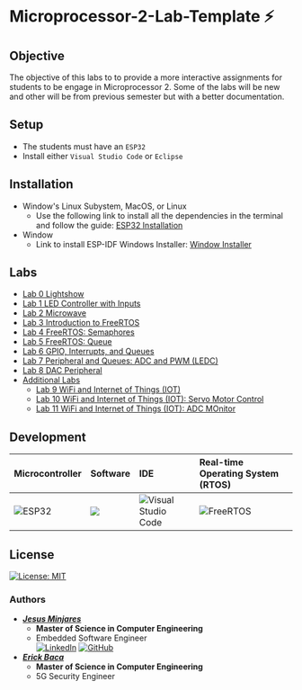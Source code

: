 # **Microprocessor-2-Lab-Template :zap:**
## **Objective**
The objective of this labs to to provide a more interactive assignments for students
to be engage in Microprocessor 2. Some of the labs will be new and other will be from previous semester but with a better documentation.
## **Setup**
* The students must have an `ESP32`
* Install either `Visual Studio Code` or `Eclipse` 
## **Installation**
* Window's Linux Subystem, MacOS, or Linux
  * Use the following link to install all the dependencies in the terminal and follow the guide: [ESP32 Installation](https://github.com/jminjares4/ESP32_Installation)
* Window 
  * Link to install ESP-IDF Windows Installer: [Window Installer](https://dl.espressif.com/dl/esp-idf/?idf=4.4)



## **Labs**
- [Lab 0 Lightshow](https://github.com/jminjares4/Microprocessor-2-Lab-Template/tree/main/Lab_0)
- [Lab 1 LED Controller with Inputs](https://github.com/jminjares4/Microprocessor-2-Lab-Template/tree/main/Lab_1)
- [Lab 2 Microwave](https://github.com/jminjares4/Microprocessor-2-Lab-Template/tree/main/Lab_2)
- [Lab 3 Introduction to FreeRTOS](https://github.com/jminjares4/Microprocessor-2-Lab-Template/tree/main/Lab_3) 
- [Lab 4 FreeRTOS: Semaphores](https://github.com/jminjares4/Microprocessor-2-Lab-Template/tree/main/Lab_4)
- [Lab 5 FreeRTOS: Queue](https://github.com/jminjares4/Microprocessor-2-Lab-Template/tree/main/Lab_5)
- [Lab 6 GPIO, Interrupts, and Queues](https://github.com/jminjares4/Microprocessor-2-Lab-Template/tree/main/Lab_6)
- [Lab 7 Peripheral and Queues: ADC and PWM (LEDC)](https://github.com/jminjares4/Microprocessor-2-Lab-Template/tree/main/Lab_7)
- [Lab 8 DAC Peripheral](https://github.com/jminjares4/Microprocessor-2-Lab-Template/tree/main/Lab_8)
- [Additional Labs](https://github.com/jminjares4/Microprocessor-2-Lab-Template/tree/main/Additional_Labs)
  - [Lab 9 WiFi and Internet of Things (IOT)](https://github.com/jminjares4/Microprocessor-2-Lab-Template/tree/main/Additional_Labs/Lab_9)
  - [Lab 10 WiFi and Internet of Things (IOT): Servo Motor Control](https://github.com/jminjares4/Microprocessor-2-Lab-Template/tree/main/Additional_Labs/Lab_10)
  - [Lab 11 WiFi and Internet of Things (IOT): ADC MOnitor](https://github.com/jminjares4/Microprocessor-2-Lab-Template/tree/main/Additional_Labs/Lab_11)

## **Development**
|Microcontroller|Software|IDE|Real-time Operating System (RTOS) |
| :---| :---| :---| :---|
| ![ESP32](https://img.shields.io/static/v1?label=&logo=espressif&message=Espressif+ESP32&&color=000000) | ![](https://img.shields.io/badge/Code-C-informational?style=flat&logo=C&color=003B57)| ![Visual Studio Code](https://img.shields.io/badge/Visual_Studio_Code-0078D4?style=flat&logo=visual%20studio%20code&logoColor=white) | ![FreeRTOS](https://img.shields.io/static/v1?label=OS&message=FreeRTOS&color=green&logo=data:image/png;base64,iVBORw0KGgoAAAANSUhEUgAAAGMAAAAmCAIAAABfzLIdAAAKgklEQVR42u2aBVRcOxPHee7u7u7%2BWqzu7u7u7u4GNZy6UeVRd1rcXWpI3Ys7VH4f817ellvuYdnPy5ycPXeTySb5Z%2FKfyew1u3235BflXUo%2FnXQ99j4ucVcyzhUW5ZdA5m%2Bk0nKubw5fPH5nyyHbaleUSbvbbo92ycpPL4kUQNJWQruizNjX5WJ68t9IXc%2B6NHFXGxpGejT0iHJOvh6XnnsjOz%2Fj%2FixpOdcSrkVzvIa71wOT6fu6ZOal%2FonU6qBZVI3yaIxlKWOrkLhLQcP%2FqA8y7pEOfDXLyEsZ8UcDvh887qaUCgsLHdbbpKSk8Hzz5s209DSpz8jMsF05jc%2F7BCz3KEeQGbezRX5hrhnI8WWoe92U7CtKIz09vc1M85iYaJ4DgwPaTagu9YmJCe3nmfP5X7KSW7du3fxLeP6n9z2XekoI62zKCbOA5L0CW0FR3j2R8vI90mGWtRYpLG7YsGEd75a%2BffuOGzdu06ZNV69eZQYlBp41a1anTp06llnWr1%2BPdWsXcOLEiWnTptWoUeP9999%2FuVg%2B%2FvjjBg0a2NjYnDt3TsYtTWg9dOhQt27dvv7661dfffXNN9%2F85ZdfhgwZ4uvrqx0L2hrmXhd84i8Hm%2Fkm7uRpwq7WBUX5JZCKio7id496e4KUYH8q4aRCavny5Waly9NPPz1w4EDwUtvFPJ5%2F%2FnkzY6Ry5cpXrlwxnPrly5d79%2B796KOPltblmWeemTBhAvO%2Fp5lcv369fv36DzzwgLYjlS1atKCjoX5uQbZQFSevVKQ6LrDsY9N40NJWvW0a9nKtxgOlr22TrvbWgpS9vb2M8dRTT73xl7z00ksPP%2FywGv7333%2B%2FePGiTBqgLSwsnrtbWJhoPvjgg88%2B%2B2yJ1latWl24cEHN6tSpU9iO%2BnHG%2BvXXX7EsS0vLTz75xHDcOnXqqHGVFBQUVK1aVRQeeeSRH374oVGjRg0bNvzqq6%2F4KmCFhYUxTyOQQtvRbcEStxnaYu82LzcvFx07OzsZlfGCg4OPFUtsbOzevXu7dOny0EMPSSuWlZOTI7yQmpoaHx8fbSAHDx4UNVDmUERFRRm2njx5kr7KHD788ENRBtOhQ4d6eXmhcP78eUA5ffr0%2Fv37sRcQF522bduWMBDOsjS9%2BOKLS5Ys4ffZBmz27Nmz9G3WrBk%2F6%2B%2FvX1RUVHakyiQKqebNmzOeYkdGysjI6Nmzp7S%2B9tprZ86cASZFooZCk6jBF4DICS2hoIbr2rWrMiUOPtDk5eXdMhDGZScGDRokamzVhg0bDKmnSZMm0gSZJicnqybpm5aWFh4eDnZ8NQKp%2FPz8GY6jL1%2B5LPySmJQo9SmpKeMXD4DLDZHieMNHJXBkVHUWjh49KhulFfZTIYVJqllqKVy4CZPBLejQdlZW1k8%2F%2FSS%2FWa1aNSxRwfH9999LvZOTU3Z29j3JHjGap5Tv8%2Fb1ajPZUuv79JG6ceOGHH5k586dcIQpSOFPRY3VRkZGsnk6vn%2Fz5s2KjEJDQ2Xx1CsEZ8%2BenZsLgeiL8UhJlGAkUmgmiouBaL29vVlbuZFiqT%2F%2F%2FLOoEZdcu3ZNf3mcoxdeeEH0nZ2dOR%2BCVPv27aXyyy%2B%2FVITwn0dq4sSJ0vrNN9%2FExcWx2nIjBfuIiwT6jRs36puDcrLys9BWZmam1GPaKj4ghoqIiBBOMBWpTjZW7WdbdZxj3WGuVZ9V1XigUNPN0RraKoGUYdTDShYsWCA%2Bm8%2F58%2BeLFZQbKfyp6Dz22GOBgYHKPHUOYOfOnaVL69at4QFFvoQdij2ffPLJXr16HT9%2BHGTLjxSyadeaNR7O2uK2Y5XMVSH1zjvvNG7cmEkg1atXxwdL%2FRNPPDFy5EimwtaZgpSPj4%2FyejExMbIwfSGGkC716tUz3EVQY5ISSSgu69ChA1avnaSpUYIyfoWUVphK7dq1165dm5CQIDRhClK7d%2B9WMZfS0ZcxY8ZIl5o1a166dMnQ3IhgXFxcPvvsM1FQmzpixAiOOQpGI8XWefkfXr9jeUhEoNScOHXMYdPc7nPqljh90OfnxcJKhAj4JDrn1Ij1mYiUik6534lO2W0KYzdESh1DxoUioHaZsIIVojAunkLW73Lpu7p6u3mVucrsPLRt3tpxvV2r91hUa%2FH66bm5OYKUmg3siLNjGW5ublw4VDiDtZuOVFBQkLo2gX5ZTh%2F3cOmCv9N6GzEuAlfiewcHB9hDgdW%2Ff39uBUYgxQ91n1%2FHZfMiztoad5fOi60Guzb12L%2BJuE4UtIwugTJGBJVwRxfLsrW1Nf30JSUlCbPw6enpqcN6avJYtPzs2LFjCRp0NJke18lKlSopmueqwGaUFSkOc7s55uHhYTwDfJcl1t7%2BRwzH0IkSGIbshzR9%2BumndGdCpiBFPE2rqHFf04de0kFkMkR%2F3bp1YiP6yGKqUJV0WbFiBUMYESW0nWW%2BesNyL7%2FDO%2Fa6t59rsW7TKp4pPgFe7KoOUhIBwSlqYAnQTYk88Q%2Bixj1WbERHQEddOTm5wpX6worIKEgvwhrALStSqLaeZt7FzrKLnQWlu7M1n1LazK6UkHBKHykWPHjwYGklbmCTTUFKcmGKqshb6FAVu0KKTpTbtWtXxlgcNKFXdSs0AinkwsUL%2BDhtSUpOYuyy3JC5zUvAEhAQYEqMjuCScKyiSfwttHhP0%2BjTp4%2Bokd7aunWrIlZ8C1ma0qybgFZmyxk8fPiwEaePeQSHB6oO3Mi1M9NHijmZm5uLwoABA%2BAaU5ACaMxKefTffvsNy8IQlD4POF%2B8sEpgEijgCtQOrVq1ikoSWCQ2cFOGHdlUEoHSsW7duuQtjGP01tMrR0SEy5qbjalEptgopJgBt1NRePvtt8kHUVNupCTiJSmowOKeRG6AaGD48OHkm6ysrDAHFfeSg2f9xAHaNB6t%2BBk64haJNiEHlWtmnh4eHqzduHsfLM5gPDNe25nmpC%2BMQgqhUm42LM%2FV1RXETUEK4a47c%2BZM%2BU2tKBYfPXo08Z3iGuVkatWqpYDWCoyOKyBM1Yk8d5UPKZK5cCdEOH78eFjgnkeGTBAbiG0TNwhlaD06vPPRRx9xLrj66CMllkVWF1sgGcD%2FFw8VC%2FbFlZAjyV8sBPSgr40kJDdN6op73wcffMBlWzqCO8HU5MmTyQtDMnqZvLCzR4r%2FZ2%2BUW5htiFRHG6t%2BC5qPsO84zK5DT9eqfef%2F45kybFEnCFXokx0gbCNiKo0pQRnvw8kn6yreWrsAwAIjOEULZWmcBesxNHdvfAU8zSfpPWaCFQsH6fg4ggymhD5ZM9DB%2BuiIxwBcbUf%2BeQccysmrEWZnU07KlxNXIgydiO2qqfPXjteWuSvG3Ui5odaJ6MzMKJ1y%2FC3KPFk8nwhfjfpPVPrqdww76wky%2FOV3I%2FuyWdHNQt7o4PtSrxE8K6UKyS%2FKnXuwN8jYeg4CWzOqApP3iVmtCJiWkZtCTYVgRA4%2Bo4vfQ6gTezHgz3ddAGxDqI2ANcqjkaPPWLcw203hi%2B%2FP4hZqY%2Bc9St5qGbqtzo6YZXe9aVZ0q2hv%2FFpeDKJZSkUZu6PZ0VPumJFC6i6T8zyxZVXgTDvvkUu8ht%2BfBYPihTLvBA9et9O851kGqZA7hD1hk6I9Qm8AAAAASUVORK5CYII%3D)|

## **License**
[![License: MIT](https://img.shields.io/badge/License-MIT-yellow.svg)](https://opensource.org/licenses/MIT)

### Authors
* [***Jesus Minjares***](https://github.com/jminjares4)
  * **Master of Science in Computer Engineering**
  * Embedded Software Engineer <br>
 [![LinkedIn](https://img.shields.io/badge/LinkedIn-0077B5?style=for-the-badge&logo=linkedin&logoColor=white&style=flat)](https://www.linkedin.com/in/jesus-minjares-157a21195/) [![GitHub](https://img.shields.io/badge/GitHub-100000?style=for-the-badge&logo=github&logoColor=white&style=flat)](https://github.com/jminjares4)
* [***Erick Baca***](https://github.com/eabaca2419)
  * **Master of Science in Computer Engineering** 
  * 5G Security Engineer

